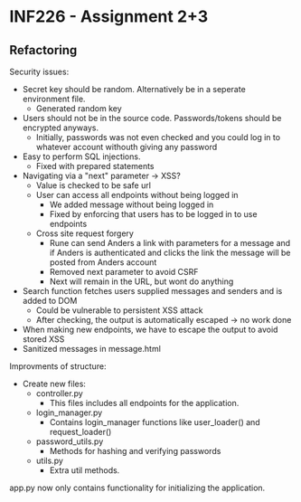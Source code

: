 # INF226 - Assignment 2+3

## Refactoring

Security issues:

- Secret key should be random. Alternatively be in a seperate environment file.
  - Generated random key
- Users should not be in the source code. Passwords/tokens should be encrypted anyways.
  - Initially, passwords was not even checked and you could log in to whatever account withouth giving any password
- Easy to perform SQL injections.
  - Fixed with prepared statements
- Navigating via a "next" parameter -> XSS?
  - Value is checked to be safe url
  - User can access all endpoints without being logged in
    - We added message without being logged in
    - Fixed by enforcing that users has to be logged in to use endpoints
  - Cross site request forgery
    - Rune can send Anders a link with parameters for a message and if Anders is authenticated and clicks the link the message will be posted from Anders account
    - Removed next parameter to avoid CSRF
    - Next will remain in the URL, but wont do anything
- Search function fetches users supplied messages and senders and is added to DOM
  - Could be vulnerable to persistent XSS attack
  - After checking, the output is automatically escaped -> no work done
- When making new endpoints, we have to escape the output to avoid stored XSS
- Sanitized messages in message.html

Improvments of structure:

- Create new files:
  - controller.py
    - This files includes all endpoints for the application.
  - login_manager.py
    - Contains login_manager functions like user_loader() and request_loader()
  - password_utils.py
    - Methods for hashing and verifying passwords
  - utils.py
    - Extra util methods.

app.py now only contains functionality for initializing the application.
